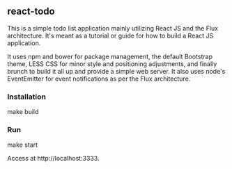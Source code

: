 ## react-todo

This is a simple todo list application mainly utilizing React JS and the Flux architecture. It's meant as a tutorial or guide for how to build a React JS application.

It uses npm and bower for package management, the default Bootstrap theme, LESS CSS for minor style and positioning adjustments, and finally brunch to build it all up and provide a simple web server. It also uses node's EventEmitter for event notifications as per the Flux architecture.

### Installation

make build

### Run

make start

Access at http://localhost:3333.